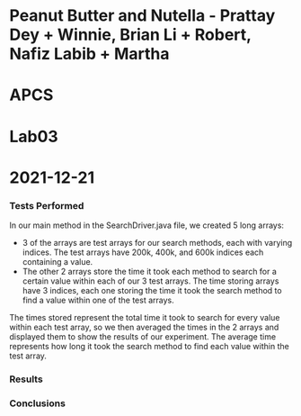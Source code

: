 # Peanut Butter and Nutella - Prattay Dey + Winnie, Brian Li + Robert, Nafiz Labib + Martha
# APCS
# Lab03
# 2021-12-21

### Tests Performed
In our main method in the SearchDriver.java file, we created 5 long arrays:

- 3 of the arrays are test arrays for our search methods, each with varying indices. The test arrays have 200k, 400k, and 600k indices each containing a value.
- The other 2 arrays store the time it took each method to search for a certain value within each of our 3 test arrays. The time storing arrays have 3 indices, each one storing the time it took the search method to find a value within one of the test arrays.

The times stored represent the total time it took to search for every value within each test array, so we then averaged the times in the 2 arrays and displayed them to show the results of our experiment. The average time represents how long it took the search method to find each value within the test array. 

### Results




### Conclusions
